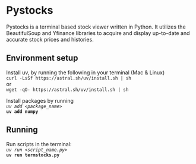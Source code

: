 # Pystocks
Pystocks is a terminal based stock viewer written in Python. It utilizes the BeautifulSoup and Yfinance libraries to acquire and display up-to-date and accurate stock prices and histories.


## Environment setup
Install uv, by running the following in your terminal (Mac & Linux)  
`curl -LsSf https://astral.sh/uv/install.sh | sh`  
or  
`wget -qO- https://astral.sh/uv/install.sh | sh`

Install packages by running  
_`uv add <package_name>`_  
**`uv add numpy`** 

## Running
Run scripts in the terminal:  
_`uv run <script_name.py>`_  
**`uv run termstocks.py`**


